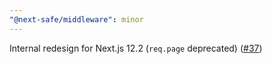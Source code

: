 ```yaml
---
"@next-safe/middleware": minor
---
```


Internal redesign for Next.js 12.2 (`req.page` deprecated) ([#37](https://github.com/nibtime/next-safe-middleware/issues/37))
